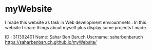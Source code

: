 # myWebsite
I made this website as task in Web development enviourmnets  .
In this website I share things about myself plus display some projects I made.

ID : 311392401
Name: Sahar Ben Baruch
Username: saharbenbaruch
https://saharbenbaruch.github.io/myWebsite/
